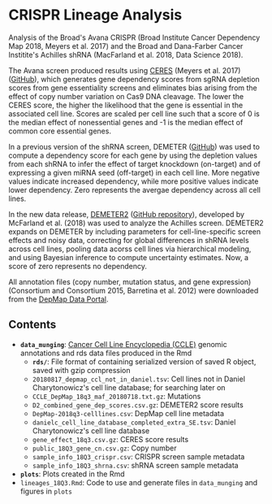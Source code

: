 # CRISPR Lineage Analysis

Analysis of the Broad's Avana CRISPR (Broad Institute Cancer Dependency Map 2018, Meyers et al. 2017) and the Broad and Dana-Farber Cancer Institite's Achilles shRNA (MacFarland et al. 2018, Data Science 2018).

The Avana screen produced results using [CERES](https://depmap.org/ceres/) (Meyers et al. 2017) ([GitHub](https://github.com/cancerdatasci/ceres)), which generates gene dependency scores from sgRNA depletion scores from gene essentiality screens and eliminates bias arising from the effect of copy number variation on Cas9 DNA cleavage. The lower the CERES score, the higher the likelihood that the gene is essential in the associated cell line. Scores are scaled per cell line such that a score of 0 is the median effect of nonessential genes and -1 is the median effect of common core essential genes.

In a previous version of the shRNA screen, DEMETER ([GitHub](https://github.com/cancerdatasci/demeter)) was used to compute a dependency score for each gene by using the depletion values from each shRNA to infer the effect of target knockdown (on-target) and of expressing a given miRNA seed (off-target) in each cell line. More negative values indicate increased dependency, while more positive values indicate lower dependency. Zero represents the avergae dependency across all cell lines.

In the new data release, [DEMETER2](https://depmap.org/R2-D2/) ([GitHub repository](https://github.com/cancerdatasci/demeter2)), developed by McFarland et al. (2018) was used to analyze the Achilles screen. DEMETER2 expands on DEMETER by including parameters for cell-line-specific screen effects and noisy data, correcting for global differences in shRNA levels across cell lines, pooling data acorss cell lines via hierarchical modeling, and using Bayesian inference to compute uncertainty estimates. Now, a score of zero represents no dependency.

All annotation files (copy number, mutation status, and gene expression) (Consortium and Consortium 2015, Barretina et al. 2012) were downloaded from the [DepMap Data Portal](https://depmap.org/portal/download/).

## Contents

- **`data_munging`**: [Cancer Cell Line Encyclopedia (CCLE)](https://portals.broadinstitute.org/ccle) genomic annotations and rds data files produced in the Rmd
	- **`rds/`**: File format of containing serialized version of saved R object, saved with gzip compression
	- `20180817_depmap_ccl_not_in_daniel.tsv`: Cell lines not in Daniel Charytonowicz's cell line database; for searching later on
	- `CCLE_DepMap_18q3_maf_20180718.txt.gz`: Mutations
	- `D2_combined_gene_dep_scores.csv.gz`: DEMETER2 score results
	- `DepMap-2018q3-celllines.csv`: DepMap cell line metadata
	- `danielc_cell_line_database_completed_extra_SE.tsv`: Daniel Charytonowicz's cell line database
	- `gene_effect_18q3.csv.gz`: CERES score results
	- `public_18Q3_gene_cn.csv.gz`: Copy number
	- `sample_info_18Q3_crispr.csv`: CRISPR screen sample metadata
	- `sample_info_18Q3_shrna.csv`: shRNA screen sample metadata
- **`plots`**: Plots created in the Rmd
- `lineages_18Q3.Rmd`: Code to use and generate files in `data_munging` and figures in `plots`